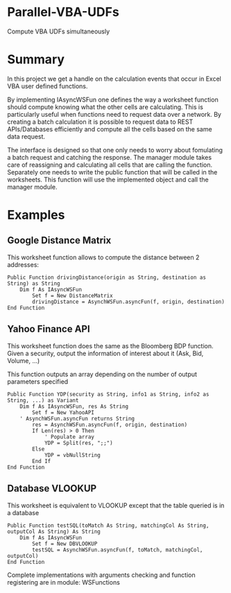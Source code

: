# Parallel-VBA-UDFs
Compute VBA UDFs simultaneously

# Summary

In this project we get a handle on the calculation events that occur in Excel VBA user defined functions. 

By implementing IAsyncWSFun one defines the way a worksheet function should compute knowing what the other cells are calculating. This is particularly useful when functions need to request data over a network. By creating a batch  calculation it is possible to request data to REST APIs/Databases efficiently and compute all the cells based on the same data request.

The interface is designed so that one only needs to worry about fomulating a batch request and catching the response. The manager module takes care of reassigning and calculating all cells that are calling the function. Separately one needs to write the public function that will be called in the worksheets. This function will use the implemented object and call the manager module.

# Examples

## Google Distance Matrix

This worksheet function allows to compute the distance between 2 addresses:

```VB.net
Public Function drivingDistance(origin as String, destination as String) as String
	Dim f As IAsyncWSFun
    	Set f = New DistanceMatrix
    	drivingDistance = AsynchWSFun.asyncFun(f, origin, destination) 
End Function
```

## Yahoo Finance API

This worksheet function does the same as the Bloomberg BDP function. Given a security, output the information of interest about it (Ask, Bid, Volume, ...)

This function outputs an array depending on the number of output parameters specified

```VB.net
Public Function YDP(security as String, info1 as String, info2 as String, ...) as Variant
	Dim f As IAsyncWSFun, res As String
    	Set f = New YahooAPI
	' AsynchWSFun.asyncFun returns String
    	res = AsynchWSFun.asyncFun(f, origin, destination) 
        If Len(res) > 0 Then
            ' Populate array
            YDP = Split(res, ";;")
        Else
            YDP = vbNullString
        End If
End Function
```

## Database VLOOKUP

This worksheet is equivalent to VLOOKUP except that the table queried is in a database

```VB.net
Public Function testSQL(toMatch As String, matchingCol As String, outputCol As String) As String
	Dim f As IAsyncWSFun
    	Set f = New DBVLOOKUP
    	testSQL = AsynchWSFun.asyncFun(f, toMatch, matchingCol, outputCol)
End Function
```

Complete implementations with arguments checking and function registering are in module: WSFunctions


